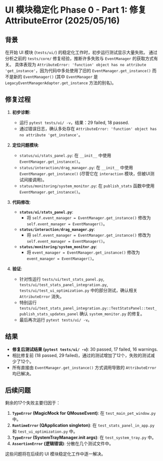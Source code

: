 # UI 模块稳定化 Phase 0 - Part 1: 修复 AttributeError (2025/05/16)

## 背景
在开始 UI 模块 (`tests/ui/`) 的稳定化工作时，初步运行测试显示大量失败。
通过分析之前的 `tests/core/` 修复经验，推断许多失败与 `EventManager` 的获取方式有关。
具体表现为 `AttributeError: 'function' object has no attribute 'get_instance'`，因为代码中多处使用了旧的 `EventManager.get_instance()` 而不是新的 `EventManager()` (其中 `EventManager` 是 `LegacyEventManagerAdapter.get_instance` 方法的别名)。

## 修复过程

1.  **初步诊断**:
    *   运行 `pytest tests/ui/ -v`，结果：29 failed, 18 passed.
    *   通过错误日志，确认多处存在 `AttributeError: 'function' object has no attribute 'get_instance'`。

2.  **定位问题模块**:
    *   `status/ui/stats_panel.py`: 在 `__init__` 中使用 `EventManager.get_instance()`。
    *   `status/interaction/drag_manager.py`: 在 `__init__` 中使用 `EventManager.get_instance()` (尽管它在 `interaction` 模块，但被UI测试间接调用)。
    *   `status/monitoring/system_monitor.py`: 在 `publish_stats` 函数中使用 `EventManager.get_instance()`。

3.  **代码修改**:
    *   **`status/ui/stats_panel.py`**:
        *   将 `self.event_manager = EventManager.get_instance()` 修改为 `self.event_manager = EventManager()`。
    *   **`status/interaction/drag_manager.py`**:
        *   将 `self.event_manager = EventManager.get_instance()` 修改为 `self.event_manager = EventManager()`。
    *   **`status/monitoring/system_monitor.py`**:
        *   将 `event_manager = EventManager.get_instance()` 修改为 `event_manager = EventManager()`。

4.  **验证**:
    *   针对性运行 `tests/ui/test_stats_panel.py`, `tests/ui/test_stats_panel_integration.py`, `tests/ui/test_ui_optimization.py` 中的部分测试，确认相关 `AttributeError` 消失。
    *   特别运行 `tests/ui/test_stats_panel_integration.py::TestStatsPanel::test_publish_stats_updates_panel` 确认 `system_monitor.py` 的修复。
    *   最后再次运行 `pytest tests/ui/ -v`。

## 结果
*   **修复后测试结果 (`pytest tests/ui/ -v`)**: 30 passed, 17 failed, 16 warnings.
*   相比修复前 (18 passed, 29 failed)，通过的测试增加了12个，失败的测试减少了12个。
*   所有直接由 `EventManager.get_instance()` 方式调用导致的 `AttributeError` 均已解决。

## 后续问题
剩余的17个失败主要归因于：
1.  **`TypeError` (MagicMock for QMouseEvent)**: 在 `test_main_pet_window.py` 中。
2.  **`RuntimeError` (QApplication singleton)**: 在 `test_stats_panel_in_app.py` 和 `test_ui_optimization.py` 中。
3.  **`TypeError` (SystemTrayManager.__init__ args)**: 在 `test_system_tray.py` 中。
4.  **`AssertionError` (逻辑错误)**: 分散在几个测试文件中。

这些问题将在后续的 UI 模块稳定化工作中逐一解决。 